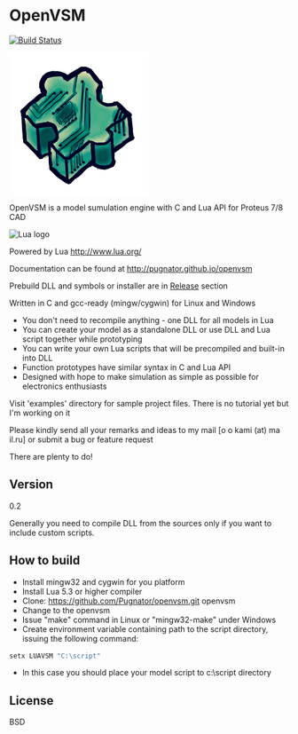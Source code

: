 OpenVSM
=========
[![Build Status](https://travis-ci.org/Pugnator/openvsm.svg?branch=testing)](https://travis-ci.org/Pugnator/openvsm)

![Openvsm logo by 4eRt0vKa](logo.png)

OpenVSM is a model sumulation engine with C and Lua API for Proteus 7/8 CAD

![Lua logo](http://www.lua.org/images/powered-by-lua.gif)

Powered by Lua http://www.lua.org/

Documentation can be found at http://pugnator.github.io/openvsm

Prebuild DLL and symbols or installer are in [Release](https://github.com/Pugnator/openvsm/releases) section

Written in C and gcc-ready (mingw/cygwin) for Linux and Windows

  - You don't need to recompile anything - one DLL for all models in Lua
  - You can create your model as a standalone DLL or use DLL and Lua script together while prototyping
  - You can write your own Lua scripts that will be precompiled and built-in into DLL
  - Function prototypes have similar syntax in C and Lua API
  - Designed with hope to make simulation as simple as possible for electronics enthusiasts


Visit 'examples' directory for sample project files. There is no tutorial yet but I'm working on it

Please kindly send all your remarks and ideas to my mail [o o kami (at) ma il.ru] or submit a bug or feature request

There are plenty to do!

Version
----
0.2

Generally you need to compile DLL from the sources only if you want to include custom scripts.

How to build
--------------

  - Install mingw32 and cygwin for you platform
  - Install Lua 5.3 or higher compiler
  - Clone: https://github.com/Pugnator/openvsm.git openvsm
  - Change to the openvsm
  - Issue "make" command in Linux or "mingw32-make" under Windows
  - Create environment variable containing path to the script directory,
issuing the following command:

```bat
setx LUAVSM "C:\script"
```
  - In this case you should place your model script to c:\script directory

License
----

BSD

